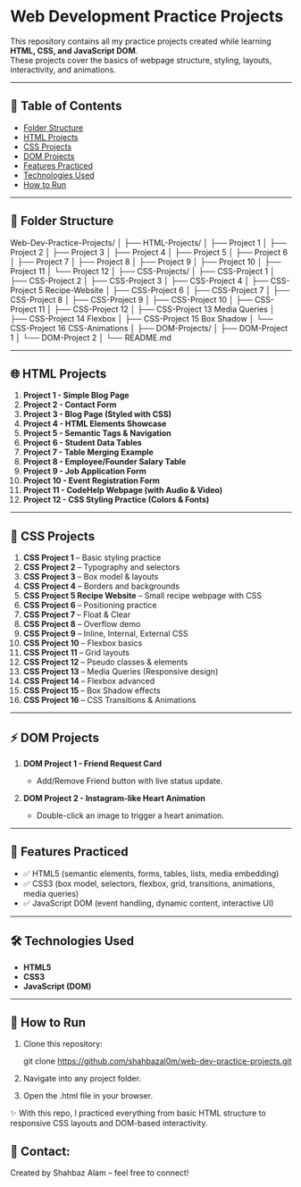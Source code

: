 # Web Development Practice Projects  

This repository contains all my practice projects created while learning **HTML, CSS, and JavaScript DOM**.  
These projects cover the basics of webpage structure, styling, layouts, interactivity, and animations.  

---

## 📑 Table of Contents  

- [Folder Structure](#-folder-structure)  
- [HTML Projects](#-html-projects)  
- [CSS Projects](#-css-projects)  
- [DOM Projects](#-dom-projects)  
- [Features Practiced](#-features-practiced)  
- [Technologies Used](#-technologies-used)  
- [How to Run](#-how-to-run)  

---

## 📂 Folder Structure  

Web-Dev-Practice-Projects/
│
├── HTML-Projects/
│ ├── Project 1
│ ├── Project 2
│ ├── Project 3
│ ├── Project 4
│ ├── Project 5
│ ├── Project 6
│ ├── Project 7
│ ├── Project 8
│ ├── Project 9
│ ├── Project 10
│ ├── Project 11
│ └── Project 12
│
├── CSS-Projects/
│ ├── CSS-Project 1
│ ├── CSS-Project 2
│ ├── CSS-Project 3
│ ├── CSS-Project 4
│ ├── CSS-Project 5 Recipe-Website
│ ├── CSS-Project 6
│ ├── CSS-Project 7
│ ├── CSS-Project 8
│ ├── CSS-Project 9
│ ├── CSS-Project 10
│ ├── CSS-Project 11
│ ├── CSS-Project 12
│ ├── CSS-Project 13 Media Queries
│ ├── CSS-Project 14 Flexbox
│ ├── CSS-Project 15 Box Shadow
│ └── CSS-Project 16 CSS-Animations
│
├── DOM-Projects/
│ ├── DOM-Project 1
│ └── DOM-Project 2
│
└── README.md


---

## 🌐 HTML Projects  

1. **Project 1 - Simple Blog Page**  
2. **Project 2 - Contact Form**  
3. **Project 3 - Blog Page (Styled with CSS)**  
4. **Project 4 - HTML Elements Showcase**  
5. **Project 5 - Semantic Tags & Navigation**  
6. **Project 6 - Student Data Tables**  
7. **Project 7 - Table Merging Example**  
8. **Project 8 - Employee/Founder Salary Table**  
9. **Project 9 - Job Application Form**  
10. **Project 10 - Event Registration Form**  
11. **Project 11 - CodeHelp Webpage (with Audio & Video)**  
12. **Project 12 - CSS Styling Practice (Colors & Fonts)**  

---

## 🎨 CSS Projects  

1. **CSS Project 1** – Basic styling practice  
2. **CSS Project 2** – Typography and selectors  
3. **CSS Project 3** – Box model & layouts  
4. **CSS Project 4** – Borders and backgrounds  
5. **CSS Project 5 Recipe Website** – Small recipe webpage with CSS  
6. **CSS Project 6** – Positioning practice  
7. **CSS Project 7** – Float & Clear  
8. **CSS Project 8** – Overflow demo  
9. **CSS Project 9** – Inline, Internal, External CSS  
10. **CSS Project 10** – Flexbox basics  
11. **CSS Project 11** – Grid layouts  
12. **CSS Project 12** – Pseudo classes & elements  
13. **CSS Project 13** – Media Queries (Responsive design)  
14. **CSS Project 14** – Flexbox advanced  
15. **CSS Project 15** – Box Shadow effects  
16. **CSS Project 16** – CSS Transitions & Animations  

---

## ⚡ DOM Projects  

1. **DOM Project 1 - Friend Request Card**  
   - Add/Remove Friend button with live status update.  

2. **DOM Project 2 - Instagram-like Heart Animation**  
   - Double-click an image to trigger a heart animation.  

---

## 🚀 Features Practiced  

- ✅ HTML5 (semantic elements, forms, tables, lists, media embedding)  
- ✅ CSS3 (box model, selectors, flexbox, grid, transitions, animations, media queries)  
- ✅ JavaScript DOM (event handling, dynamic content, interactive UI)  

---

## 🛠️ Technologies Used  

- **HTML5**  
- **CSS3**  
- **JavaScript (DOM)**  

---

## 📌 How to Run  

1. Clone this repository:  
   
   git clone https://github.com/shahbazal0m/web-dev-practice-projects.git

2. Navigate into any project folder.

3. Open the .html file in your browser.

✨ With this repo, I practiced everything from basic HTML structure to responsive CSS layouts and DOM-based interactivity.

## 📧 Contact:

Created by Shahbaz Alam – feel free to connect!

